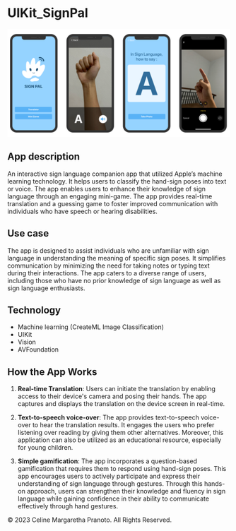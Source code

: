 # UIKit_SignPal

<img src="https://github.com/cmp9797/UIKit_SignPal/blob/main/SignPal/appPreview.png" alt="app preview"></img>

## App description 
An interactive sign language companion app that utilized Apple’s machine learning technology. It helps users to classify the hand-sign poses into text or voice. The app enables users to enhance their knowledge of sign language through an engaging mini-game. The app provides real-time translation and a guessing game to foster improved communication with individuals who have speech or hearing disabilities.


## Use case
The app is designed to assist individuals who are unfamiliar with sign language in understanding the meaning of specific sign poses. It simplifies communication by minimizing the need for taking notes or typing text during their interactions. The app caters to a diverse range of users, including those who have no prior knowledge of sign language as well as sign language enthusiasts.


## Technology 
- Machine learning (CreateML Image Classification)
- UIKit
- Vision
- AVFoundation


## How the App Works
1. **Real-time Translation**: 
Users can initiate the translation by enabling access to their device's camera and posing their hands. The app captures and displays the translation on the device screen in real-time.

2. **Text-to-speech voice-over**: 
The app provides text-to-speech voice-over to hear the translation results. It engages the users who prefer listening over reading by giving them other alternatives. Moreover, this application can also be utilized as an educational resource, especially for young children.

3. **Simple gamification**: 
The app incorporates a question-based gamification that requires them to respond using hand-sign poses. This app encourages users to actively participate and express their understanding of sign language through gestures. Through this hands-on approach, users can strengthen their knowledge and fluency in sign language while gaining confidence in their ability to communicate effectively through hand gestures.


© 2023 Celine Margaretha Pranoto. All Rights Reserved.
